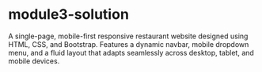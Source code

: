 # module3-solution
A single-page, mobile-first responsive restaurant website designed using HTML, CSS, and Bootstrap. Features a dynamic navbar, mobile dropdown menu, and a fluid layout that adapts seamlessly across desktop, tablet, and mobile devices.
